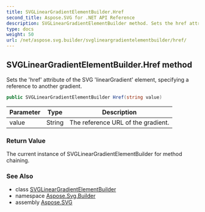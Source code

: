 ```yaml
---
title: SVGLinearGradientElementBuilder.Href
second_title: Aspose.SVG for .NET API Reference
description: SVGLinearGradientElementBuilder method. Sets the href attribute of the SVG linearGradient element specifying a reference to another gradient
type: docs
weight: 50
url: /net/aspose.svg.builder/svglineargradientelementbuilder/href/
---
```

## SVGLinearGradientElementBuilder.Href method

Sets the 'href' attribute of the SVG 'linearGradient' element, specifying a reference to another gradient.

```csharp
public SVGLinearGradientElementBuilder Href(string value)
```

| Parameter | Type | Description |
| --- | --- | --- |
| value | String | The reference URL of the gradient. |

### Return Value

The current instance of SVGLinearGradientElementBuilder for method chaining.

### See Also

* class [SVGLinearGradientElementBuilder](../)
* namespace [Aspose.Svg.Builder](../../../aspose.svg.builder/)
* assembly [Aspose.SVG](../../../)
